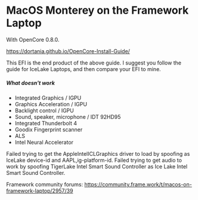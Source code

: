 # MacOS Monterey on the Framework Laptop

With OpenCore 0.8.0.

https://dortania.github.io/OpenCore-Install-Guide/

This EFI is the end product of the above guide. I suggest you follow the guide for IceLake Laptops, and then compare your EFI to mine.

##### What doesn't work
- Integrated Graphics / IGPU
- Graphics Acceleration / IGPU
- Backlight control / IGPU
- Sound, speaker, microphone / IDT 92HD95
- Integrated Thunderbolt 4
- Goodix Fingerprint scanner
- ALS
- Intel Neural Accelerator

Failed trying to get the AppleIntelICLGraphics driver to load by spoofing as IceLake device-id and AAPL,ig-platform-id.
Failed trying to get audio to work by spoofing TigerLake Intel Smart Sound Controller as Ice Lake Intel Smart Sound Controller.

Framework community forums: https://community.frame.work/t/macos-on-framework-laptop/2957/39

